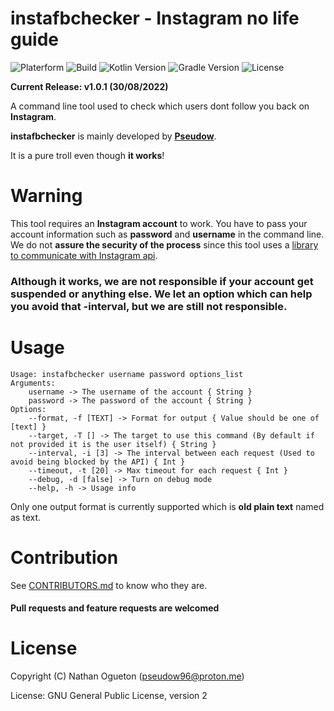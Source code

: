 # instafbchecker - Instagram no life guide

![Platerform](https://shields.io/badge/platform-linux--64%20|%20win--64-informational)
![Build](https://img.shields.io/badge/Built%20using-Kotlin-informational)
![Kotlin Version](https://img.shields.io/badge/kotlin-v1.6.21-yellowgreen)
![Gradle Version](https://img.shields.io/badge/gradle-v7.3.2-yellowgreen)
![License](https://img.shields.io/badge/license-GNU_General_Public_License-_red.svg)

**Current Release: v1.0.1 (30/08/2022)**

A command line tool used to check which users dont follow you back on **Instagram**.

**instafbchecker** is mainly developed by **[Pseudow](https://github.com/Pseudow)**.

It is a pure troll even though **it works**!

# Warning
This tool requires an **Instagram account** to work. You have to pass your account information such
as **password** and **username** in the command line. We do not **assure the security of the process** since
this tool uses a [library to communicate with Instagram api](https://github.com/ErrorxCode/EasyInsta).
### Although it works, we are not responsible if your account get suspended or anything else. We let an option which can help you avoid that -interval, but we are still not responsible.

# Usage
```
Usage: instafbchecker username password options_list
Arguments: 
    username -> The username of the account { String }
    password -> The password of the account { String }
Options: 
    --format, -f [TEXT] -> Format for output { Value should be one of [text] }
    --target, -T [] -> The target to use this command (By default if not provided it is the user itself) { String }
    --interval, -i [3] -> The interval between each request (Used to avoid being blocked by the API) { Int }
    --timeout, -t [20] -> Max timeout for each request { Int }
    --debug, -d [false] -> Turn on debug mode 
    --help, -h -> Usage info 
```

Only one output format is currently supported which is **old plain text** named as text.

# Contribution
See [CONTRIBUTORS.md](https://github.com/Pseudow/instafbchecker/blob/master/CONTRIBUTORS.md) to know who they are.

#### Pull requests and feature requests are welcomed

# License
Copyright (C) Nathan Ogueton (pseudow96@proton.me)

License: GNU General Public License, version 2